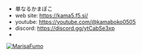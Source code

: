 - 単なるかまぼこ
- web site: https://kama5.f5.si/
- youtube: https://youtube.com/@kamaboko0505
- discord: https://discord.gg/ytCabSe3xp
- 
[![MarisaFumo](https://cdn3.emoji.gg/emojis/7190-marisafumo.png)](https://emoji.gg/emoji/7190-marisafumo)
<!---
kamabokoheika/kamabokoheika is a ✨ special ✨ repository because its `README.md` (this file) appears on your GitHub profile.
You can click the Preview link to take a look at your changes.
--->
